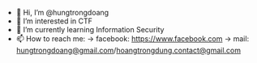 - 👋 Hi, I’m @hungtrongdoang
- 👀 I’m interested in CTF
- 🌱 I’m currently learning Information Security
- 📫 How to reach me:
-> facebook: https://www.facebook.com
-> mail: hungtrongdoang@gmail.com/hoangtrongdung.contact@gmail.com

<!---
hungtrongdoang/hungtrongdoang is a ✨ special ✨ repository because its `README.md` (this file) appears on your GitHub profile.
You can click the Preview link to take a look at your changes.
--->

